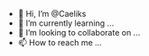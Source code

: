 - 👋 Hi, I’m @Caeliks
- 🌱 I’m currently learning ...
- 💞️ I’m looking to collaborate on ...
- 📫 How to reach me ...

<!---
Caeliks/Caeliks is a ✨ special ✨ repository because its `README.md` (this file) appears on your GitHub profile.
You can click the Preview link to take a look at your changes.
--->
